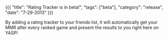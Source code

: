 {{{
  "title": "Rating Tracker is in beta!",
  "tags": ["beta"],
  "category": "release",
  "date": "7-29-2013"
}}}

By adding a rating tracker to your friends list, it will automatically get your MMR after every ranked game and present the results to you right here on YASP!